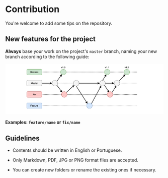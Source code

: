 # Contribution

You're welcome to add some tips on the repository.

## New features for the project

**Always** base your work on the project's `master` branch, naming your new branch
according to the following guide:

![branchs](/docs/img/git-branchs.png)

**Examples: `feature/name` or `fix/name`**

## Guidelines

- Contents should be written in English or Portuguese.

- Only Markdown, PDF, JPG or PNG format files are accepted.

- You can create new folders or rename the existing ones if necessary.
